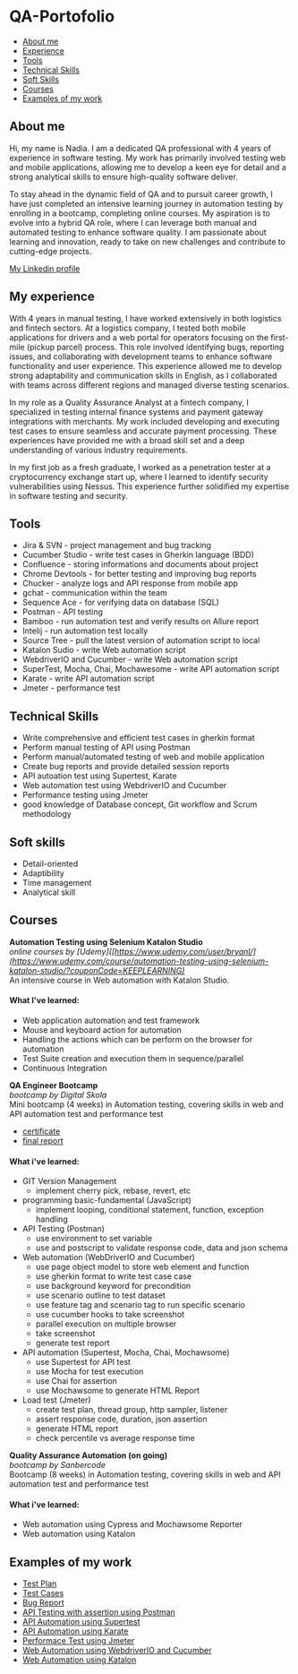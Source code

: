 # QA-Portofolio

- [About me](#about-me)
- [Experience](#my-experience)
- [Tools](#tools)
- [Technical Skills](#technical-skills)
- [Soft Skills](#soft-skills)
- [Courses](#courses)
- [Examples of my work](#examples-of-my-work)



## About me
Hi, my name is Nadia. I am a dedicated QA professional with 4 years of experience in software testing. My work has primarily involved testing web and mobile applications, allowing me to develop a keen eye for detail and a strong analytical skills to ensure high-quality software deliver. 

To stay ahead in the dynamic field of QA and to pursuit career growth, I have just completed an intensive learning journey in automation testing by enrolling in a bootcamp, completing online courses. My aspiration is to evolve into a hybrid QA role, where I can leverage both manual and automated testing to enhance software quality. I am passionate about learning and innovation, ready to take on new challenges and contribute to cutting-edge projects.


[My Linkedin profile](https://www.linkedin.com/in/nadia-rizki/)



## My experience 
With 4 years in manual testing, I have worked extensively in both logistics and fintech sectors. At a logistics company, I tested both mobile applications for drivers and a web portal for operators focusing on the first-mile (pickup parcel) process. This role involved identifying bugs, reporting issues, and collaborating with development teams to enhance software functionality and user experience. This experience allowed me to develop strong adaptability and communication skills in English, as I collaborated with teams across different regions and managed diverse testing scenarios.

In my role as a Quality Assurance Analyst at a fintech company, I specialized in testing internal finance systems and payment gateway integrations with merchants. My work included developing and executing test cases to ensure seamless and accurate payment processing. These experiences have provided me with a broad skill set and a deep understanding of various industry requirements.

In my first job as a fresh graduate, I worked as a penetration tester at a cryptocurrency exchange start up, where I learned to identify security vulnerabilities using Nessus. This experience further solidified my expertise in software testing and security.



## Tools
* Jira & SVN - project management and bug tracking
* Cucumber Studio - write test cases in Gherkin language (BDD)
* Confluence - storing informations and documents about project
* Chrome Devtools - for better testing and improving bug reports
* Chucker - analyze logs and API response from mobile app
* gchat - communication within the team
* Sequence Ace - for verifying data on database (SQL)
* Postman - API testing
* Bamboo - run automation test and verify results on Allure report
* Intelij - run automation test locally
* Source Tree - pull the latest version of automation script to local
* Katalon Sudio - write Web automation script
* WebdriverIO and Cucumber - write Web automation script
* SuperTest, Mocha, Chai, Mochawesome - write API automation script
* Karate - write API automation script
* Jmeter - performance test


## Technical Skills
* Write comprehensive and efficient test cases in gherkin format
* Perform manual testing of API using Postman
* Perform manual/automated testing of web and mobile application
* Create bug reports and provide detailed session reports
* API autoation test using Supertest, Karate
* Web automation test using WebdriverIO and Cucumber
* Performance testing using Jmeter
* good knowledge of Database concept, Git workflow and Scrum methodology


## Soft skills
* Detail-oriented
* Adaptibility
* Time management
* Analytical skill


## Courses 

__Automation Testing using Selenium Katalon Studio__  
*online courses by [Udemy]([https://www.udemy.com/user/bryanl/](https://www.udemy.com/course/automation-testing-using-selenium-katalon-studio/?couponCode=KEEPLEARNING)*  
An intensive course in Web automation with Katalon Studio.  

#### What I've learned:
* Web application automation and test framework
* Mouse and keyboard action for automation
* Handling the actions which can be perform on the browser for automation
* Test Suite creation and execution them in sequence/parallel
* Continuous Integration

__QA Engineer Bootcamp__  
*bootcamp by Digital Skola*  
Mini bootcamp (4 weeks) in Automation testing, covering skills in web and API automation test and performance test  
* [certificate](https://drive.google.com/file/d/1JDWaZItFy63r74-kSiEMyO5O94SSUp3Q/view?usp=sharing)
* [final report](https://drive.google.com/file/d/1toYRXnz_yJ2fzQKYHipx7mEM3FWSpStw/view?usp=sharing)

#### What i've learned:
* GIT Version Management
  * implement cherry pick, rebase, revert, etc 
* programming basic-fundamental (JavaScript)
  * implement looping, conditional statement, function, exception handling
* API Testing (Postman)
  * use environment to set variable
  * use and postscript to validate response code, data and json schema
* Web automation (WebDriverIO and Cucumber)
  * use page object model to store web element and function
  * use gherkin format to write test case case
  * use background keyword for precondition
  * use scenario outline to test dataset
  * use feature tag and scenario tag to run specific scenario
  * use cucumber hooks to take screenshot
  * parallel execution on multiple browser
  * take screenshot
  * generate test report
* API automation (Supertest, Mocha, Chai, Mochawsome)
  * use Supertest for API test
  * use Mocha for test execution
  * use Chai for assertion
  * use Mochawsome to generate HTML Report 
* Load test (Jmeter)
  * create test plan, thread group, http sampler, listener
  * assert response code, duration, json assertion
  * generate HTML report
  * check percentile vs average response time
 
__Quality Assurance Automation (on going)__  
*bootcamp by Sanbercode*  
Bootcamp (8 weeks) in Automation testing, covering skills in web and API automation test and performance test  
#### What i've learned:
* Web automation using Cypress and Mochawsome Reporter
* Web automation using Katalon







## Examples of my work
* [Test Plan](https://drive.google.com/drive/folders/1oHZ0UCQbKnNa8EkykH27-4Xk7HusG2G5?usp=sharing)
* [Test Cases](https://drive.google.com/drive/folders/18VcvJZw8ECplLPcd7OSHaxq0c0imM8kl?usp=sharing)
* [Bug Report](https://drive.google.com/file/d/1C5kck1_y8XXsWUvbh0USq0_Ac31KRhM9/view?usp=sharing)
* [API Testing with assertion using Postman](https://drive.google.com/file/d/1DvnlSQzGwHSP5un6R5-TLrcuNz6e2HBj/view?usp=sharing)
* [API Automation using Supertest](https://github.com/nadiarizki/supertest-api-automation)
* [API Automation using Karate](https://github.com/nadiarizki/katate-api-automation)
* [Performace Test using Jmeter](https://drive.google.com/drive/folders/1nrSQDWMMoOOGw3Ril4AnXrs9N4Nx1yfh?usp=sharing)
* [Web Automation using WebdriverIO and Cucumber](https://github.com/nadiarizki/wdio-cucumber-web-automation)
* [Web Automation using Katalon](https://github.com/nadiarizki/katalon-web-automation)





